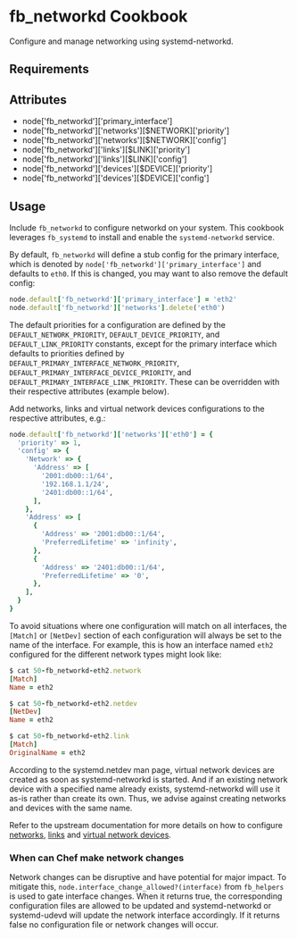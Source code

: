 fb_networkd Cookbook
====================
Configure and manage networking using systemd-networkd.

Requirements
------------

Attributes
----------
* node['fb_networkd']['primary_interface']
* node['fb_networkd']['networks'][$NETWORK]['priority']
* node['fb_networkd']['networks'][$NETWORK]['config']
* node['fb_networkd']['links'][$LINK]['priority']
* node['fb_networkd']['links'][$LINK]['config']
* node['fb_networkd']['devices'][$DEVICE]['priority']
* node['fb_networkd']['devices'][$DEVICE]['config']

Usage
-----
Include `fb_networkd` to configure networkd on your system. This cookbook
leverages `fb_systemd` to install and enable the `systemd-networkd` service.

By default, `fb_networkd` will define a stub config for the primary interface,
which is denoted by `node['fb_networkd']['primary_interface']` and defaults to
`eth0`. If this is changed, you may want to also remove the default config:

```ruby
node.default['fb_networkd']['primary_interface'] = 'eth2'
node.default['fb_networkd']['networks'].delete('eth0')
```

The default priorities for a configuration are defined by the
`DEFAULT_NETWORK_PRIORITY`, `DEFAULT_DEVICE_PRIORITY`, and
`DEFAULT_LINK_PRIORITY` constants, except for the primary interface which
defaults to priorities defined by `DEFAULT_PRIMARY_INTERFACE_NETWORK_PRIORITY`,
`DEFAULT_PRIMARY_INTERFACE_DEVICE_PRIORITY`, and
`DEFAULT_PRIMARY_INTERFACE_LINK_PRIORITY`. These can be overridden with their
respective attributes (example below).

Add networks, links and virtual network devices configurations to the
respective attributes, e.g.:

```ruby
node.default['fb_networkd']['networks']['eth0'] = {
  'priority' => 1,
  'config' => {
    'Network' => {
      'Address' => [
        '2001:db00::1/64',
        '192.168.1.1/24',
        '2401:db00::1/64',
      ],
    },
    'Address' => [
      {
        'Address' => '2001:db00::1/64',
        'PreferredLifetime' => 'infinity',
      },
      {
        'Address' => '2401:db00::1/64',
        'PreferredLifetime' => '0',
      },
    ],
  }
}
```

To avoid situations where one configuration will match on all interfaces, the
`[Match]` or `[NetDev]` section of each configuration will always be set to the
name of the interface. For example, this is how an interface named `eth2`
configured for the different network types might look like:

```ruby
$ cat 50-fb_networkd-eth2.network
[Match]
Name = eth2

$ cat 50-fb_networkd-eth2.netdev
[NetDev]
Name = eth2

$ cat 50-fb_networkd-eth2.link
[Match]
OriginalName = eth2
```

According to the systemd.netdev man page, virtual network devices are created as
soon as systemd-networkd is started. And if an existing network device with a
specified name already exists, systemd-networkd will use it as-is rather than
create its own. Thus, we advise against creating networks and devices with the
same name.

Refer to the upstream documentation for more details on how to configure
[networks](https://www.freedesktop.org/software/systemd/man/systemd.network.html),
[links](https://www.freedesktop.org/software/systemd/man/systemd.link.html) and
[virtual network devices](https://www.freedesktop.org/software/systemd/man/systemd.netdev.html).

### When can Chef make network changes
Network changes can be disruptive and have potential for major impact. To
mitigate this, `node.interface_change_allowed?(interface)` from `fb_helpers`
is used to gate interface changes. When it returns true, the corresponding
configuration files are allowed to be updated and systemd-networkd or
systemd-udevd will update the network interface accordingly. If it returns
false no configuration file or network changes will occur.
